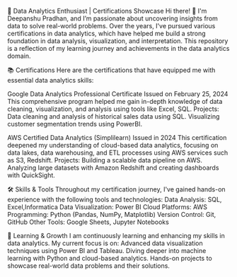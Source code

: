 🚀 Data Analytics Enthusiast | Certifications Showcase
Hi there! 👋 I'm Deepanshu Pradhan, and I’m passionate about uncovering insights from data to solve real-world problems. Over the years, I've pursued various certifications in data analytics, which have helped me build a strong foundation in data analysis, visualization, and interpretation. This repository is a reflection of my learning journey and achievements in the data analytics domain.

📚 Certifications
Here are the certifications that have equipped me with essential data analytics skills:

Google Data Analytics Professional Certificate
Issued on February 25, 2024
This comprehensive program helped me gain in-depth knowledge of data cleaning, visualization, and analysis using tools like Excel, SQL.
Projects:
Data cleaning and analysis of historical sales data using SQL.
Visualizing customer segmentation trends using PowerBI.

AWS Certified Data Analytics (Simplilearn)
Issued in 2024
This certification deepened my understanding of cloud-based data analytics, focusing on data lakes, data warehousing, and ETL processes using AWS services such as S3, Redshift.
Projects:
Building a scalable data pipeline on AWS.
Analyzing large datasets with Amazon Redshift and creating dashboards with QuickSight.

🛠️ Skills & Tools
Throughout my certification journey, I've gained hands-on experience with the following tools and technologies:
Data Analysis: SQL, Excel,Informatica
Data Visualization: Power BI
Cloud Platforms: AWS 
Programming: Python (Pandas, NumPy, Matplotlib)
Version Control: Git, GitHub
Other Tools: Google Sheets, Jupyter Notebooks

🌱 Learning & Growth
I am continuously learning and enhancing my skills in data analytics. My current focus is on:
Advanced data visualization techniques using Power BI and Tableau.
Diving deeper into machine learning with Python and cloud-based analytics.
Hands-on projects to showcase real-world data problems and their solutions.
